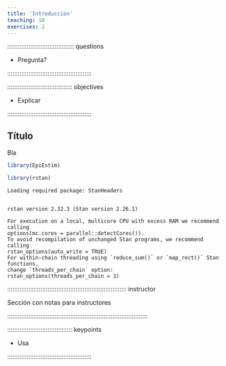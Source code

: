 ```yaml
---
title: 'Introducción'
teaching: 10
exercises: 2
---
```


:::::::::::::::::::::::::::::::::::::: questions 

- Pregunta?

::::::::::::::::::::::::::::::::::::::::::::::::

::::::::::::::::::::::::::::::::::::: objectives

- Explicar

::::::::::::::::::::::::::::::::::::::::::::::::

## Título

Bla


```r
library(EpiEstim)
```


```r
library(rstan)
```

```{.output}
Loading required package: StanHeaders
```

```{.output}

rstan version 2.32.3 (Stan version 2.26.1)
```

```{.output}
For execution on a local, multicore CPU with excess RAM we recommend calling
options(mc.cores = parallel::detectCores()).
To avoid recompilation of unchanged Stan programs, we recommend calling
rstan_options(auto_write = TRUE)
For within-chain threading using `reduce_sum()` or `map_rect()` Stan functions,
change `threads_per_chain` option:
rstan_options(threads_per_chain = 1)
```


:::::::::::::::::::::::::::::::::::::::::::::::::::::::::::::::::::: instructor

Sección con notas para instructores

::::::::::::::::::::::::::::::::::::::::::::::::::::::::::::::::::::::::::::::::

::::::::::::::::::::::::::::::::::::: keypoints 

- Usa

::::::::::::::::::::::::::::::::::::::::::::::::

